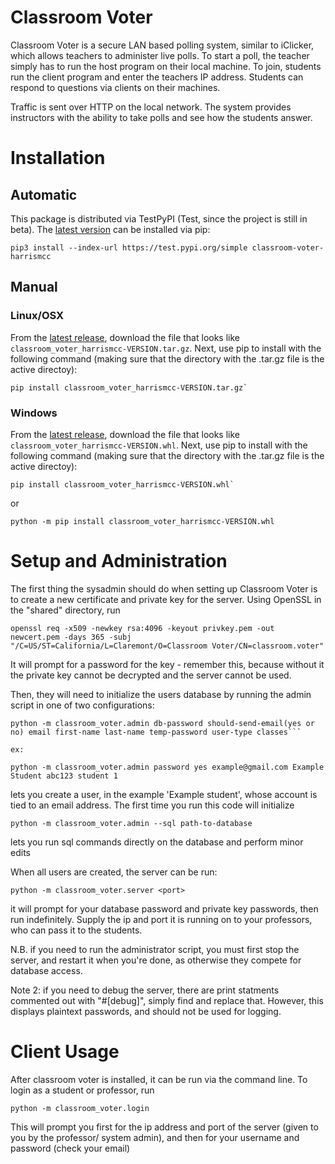 # Classroom Voter
Classroom Voter is a secure LAN based polling system, similar to iClicker, which allows teachers to administer live polls. To start a poll, the teacher simply has to run the host program on their local machine. To join, students run the client program and enter the teachers IP address. Students can respond to questions via clients on their machines. 

Traffic is sent over HTTP on the local network. The system provides instructors with the ability to take polls and see how the students answer.

# Installation

## Automatic
This package is distributed via TestPyPI (Test, since the project is still in beta). The [latest version](https://test.pypi.org/project/classroom-voter-harrismcc/) can be installed via pip:
```
pip3 install --index-url https://test.pypi.org/simple classroom-voter-harrismcc
```
## Manual
### Linux/OSX
From the [latest release](https://github.com/harrismcc/classroom-voter/releases/), download the file that looks like `classroom_voter_harrismcc-VERSION.tar.gz`. Next, use pip to install with the following command (making sure that the directory with the .tar.gz file is the active directoy):
```
pip install classroom_voter_harrismcc-VERSION.tar.gz`
```
### Windows
From the [latest release](https://github.com/harrismcc/classroom-voter/releases/), download the file that looks like `classroom_voter_harrismcc-VERSION.whl`. Next, use pip to install with the following command (making sure that the directory with the .tar.gz file is the active directoy):
```
pip install classroom_voter_harrismcc-VERSION.whl`
```
or
```
python -m pip install classroom_voter_harrismcc-VERSION.whl
```

# Setup and Administration

The first thing the sysadmin should do when setting up Classroom Voter is to create a new certificate and private key for the server.
Using OpenSSL in the "shared" directory, run

```
openssl req -x509 -newkey rsa:4096 -keyout privkey.pem -out newcert.pem -days 365 -subj "/C=US/ST=California/L=Claremont/O=Classroom Voter/CN=classroom.voter"

```
It will prompt for a password for the key - remember this, because without it the private key cannot be decrypted and the server cannot be used.

Then, they will need to initialize the users database by running the admin script in one of two configurations:

```
python -m classroom_voter.admin db-password should-send-email(yes or no) email first-name last-name temp-password user-type classes```

ex:

python -m classroom_voter.admin password yes example@gmail.com Example Student abc123 student 1
```

lets you create a user, in the example 'Example student', whose account is tied to an email address. The first time you run this code will initialize
```
python -m classroom_voter.admin --sql path-to-database
```
lets you run sql commands directly on the database and perform minor edits


When all users are created, the server can be run:
```
python -m classroom_voter.server <port>
```
it will prompt for your database password and private key passwords, then run indefinitely. Supply the ip and port it is running on to your professors, who can pass it to the students.

N.B. if you need to run the administrator script, you must first stop the server, and restart it when you're done, as otherwise they compete for database access.

Note 2: if you need to debug the server, there are print statments commented out with "#[debug]", simply find and replace that. However, this displays plaintext passwords, and should not be used for logging. 


# Client Usage

After classroom voter is installed, it can be run via the command line. To login as a student or professor, run 
```
python -m classroom_voter.login
```
This will prompt you first for the ip address and port of the server (given to you by the professor/ system admin), and then for your username and password (check your email)
